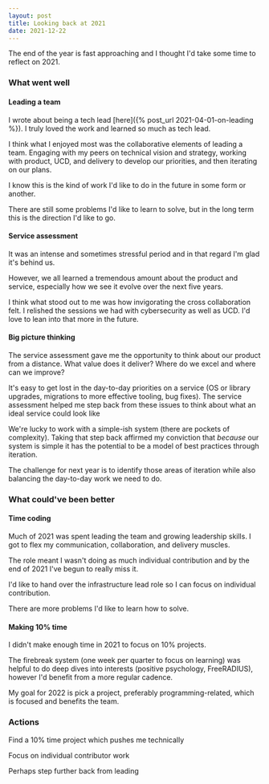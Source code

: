```yaml
---
layout: post
title: Looking back at 2021
date: 2021-12-22
---
```


The end of the year is fast approaching and I thought I'd take some time to reflect on 2021.

### What went well

#### Leading a team

I wrote about being a tech lead [here]({% post_url 2021-04-01-on-leading %}). I truly loved the work and learned so much as tech lead. 

I think what I enjoyed most was the collaborative elements of leading a team. Engaging with my peers on technical vision and strategy, working with product, UCD, and delivery to develop our priorities, and then iterating on our plans.

I know this is the kind of work I'd like to do in the future in some form or another. 

There are still some problems I'd like to learn to solve, but in the long term this is the direction I'd like to go.

#### Service assessment

It was an intense and sometimes stressful period and in that regard I'm glad it's behind us.

However, we all learned a tremendous amount about the product and service, especially how we see it evolve over the next five years.

I think what stood out to me was how invigorating the cross collaboration felt. I relished the sessions we had with cybersecurity as well as UCD. I'd love to lean into that more in the future.

#### Big picture thinking

The service assessment gave me the opportunity to think about our product from a distance. What value does it deliver? Where do we excel and where can we improve? 

It's easy to get lost in the day-to-day priorities on a service (OS or library upgrades, migrations to more effective tooling, bug fixes). The service assessment helped me step back from these issues to think about what an ideal service could look like

We're lucky to work with a simple-ish system (there are pockets of complexity). Taking that step back affirmed my conviction that _because_ our system is simple it has the potential to be a model of best practices through iteration.

The challenge for next year is to identify those areas of iteration while also balancing the day-to-day work we need to do.

### What could've been better

#### Time coding

Much of 2021 was spent leading the team and growing leadership skills. I got to flex my communication, collaboration, and delivery muscles. 

The role meant I wasn't doing as much individual contribution and by the end of 2021 I've begun to really miss it.

I'd like to hand over the infrastructure lead role so I can focus on individual contribution.

There are more problems I'd like to learn how to solve.

#### Making 10% time

I didn't make enough time in 2021 to focus on 10% projects.

The firebreak system (one week per quarter to focus on learning) was helpful to do deep dives into interests (positive psychology, FreeRADIUS), however I'd benefit from a more regular cadence.

My goal for 2022 is pick a project, preferably programming-related, which is focused and benefits the team.

### Actions

Find a 10% time project which pushes me technically 

Focus on individual contributor work

Perhaps step further back from leading





